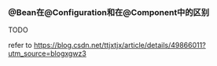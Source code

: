 
### @Bean在@Configuration和在@Component中的区别 

TODO 

refer to https://blog.csdn.net/ttjxtjx/article/details/49866011?utm_source=blogxgwz3
